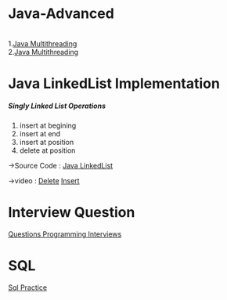 <h1>Java-Advanced</h1></br>
1.<a href="https://www.tutorialspoint.com/java/java_multithreading.htm">Java Multithreading</a></br>
2.<a href="https://beginnersbook.com/2013/03/multithreading-in-java/">Java Multithreading</a></br>

<h1>Java LinkedList Implementation</h1>
<h5>Singly Linked List Operations</h5>
 
1. insert at begining
2. insert at end
3. insert at position
4. delete at position</br>
<p>&#8594;Source Code : <a href="https://www.sanfoundry.com/java-program-implement-singly-linked-list/">Java LinkedList</a></p>
<p>&#8594;video : <a href="https://www.youtube.com/watch?v=2S8E2eGIEjg"/>Delete</a> <a href="https://www.youtube.com/watch?v=S2is24gCeNU&t=54s"/> Insert</a></p>

<h1>Interview Question</h1>
<a href="http://www.codespaghetti.com/interview-questions/">Questions Programming Interviews</a></br>

<h1>SQL</h1>
<a href="https://www.w3resource.com/sql-exercises/"/>Sql Practice</a>
